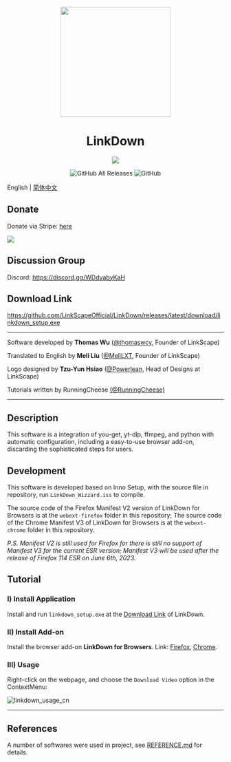 <p align="center">
<img src="https://github.com/LinkScapeOfficial/LinkDown/blob/main/oringin.png?raw=true" width = "256" height = "256">
<h1 align="center">LinkDown</h1>
<p align="center">
<img src="https://forthebadge.com/images/badges/built-with-love.svg">
<p>
<p align="center">
<img alt="GitHub All Releases" src="https://img.shields.io/github/downloads/LinkScapeOfficial/LinkDown/total?style=for-the-badge">
<img alt="GitHub" src="https://img.shields.io/github/license/LinkScapeOfficial/LinkDown?style=for-the-badge">
<p>


English | [简体中文](https://github.com/LinkScapeOfficial/LinkDown/blob/main/README_CN.md)

## Donate

Donate via Stripe: [here](https://linkscape.app/donate)

[<img src="https://bank.hackclub.com/brand/hcb-logo-original-light.svg">](https://hackclub.com/bank)

## Discussion Group

Discord: https://discord.gg/WDdvabyKaH

## Download Link

https://github.com/LinkScapeOfficial/LinkDown/releases/latest/download/linkdown_setup.exe

------

Software developed by **Thomas Wu** ([@thomaswcy](https://github.com/thomaswcy), Founder of LinkScape)

Translated to English by **Meli Liu** ([@MeliLXT](https://github.com/MeliLXT), Founder of LinkScape)

Logo designed by **Tzu-Yun Hsiao** ([@Powerlean](https://github.com/Powerlean), Head of Designs at LinkScape)

Tutorials written by RunningCheese [(@RunningCheese)](https://github.com/RunningCheese)

------

## Description

This software is a integration of you-get, yt-dlp, ffmpeg, and python with automatic configuration, including a easy-to-use browser add-on, discarding the sophisticated steps for users.

## Development

This software is developed based on Inno Setup, with the source file in repository, run `LinkDown_Wizzard.iss` to compile.

The source code of the Firefox Manifest V2 version of LinkDown for Browsers is at the `webext-firefox` folder in this repository; The source code of the Chrome Manifest V3 of LinkDown for Browsers is at the `webext-chrome` folder in this repository.

*P.S. Manifest V2 is still used for Firefox for there is still no support of Manifest V3 for the current ESR version; Manifest V3 will be used after the release of Firefox 114 ESR on June 6th, 2023.*

## Tutorial

### I) Install Application

Install and run `linkdown_setup.exe` at the [Download Link](#Download_Link) of LinkDown.

### II) Install Add-on

Install the browser add-on **LinkDown for Browsers**. Link: [Firefox](https://addons.mozilla.org/zh-CN/firefox/addon/linkdown-for-browsers/), [Chrome](https://chrome.google.com/webstore/detail/linkdown-for-browsers/lnckamlbboggdkkgnkaocibpnilhemhc).

### III) Usage

Right-click on the webpage, and choose the `Download Video` option in the ContextMenu:

![linkdown_usage_cn](https://cdn.linkscape.app/linkdown_usage_cn.gif)



------

## References

A number of softwares were used in project, see [REFERENCE.md](REFERENCE.md) for details.

